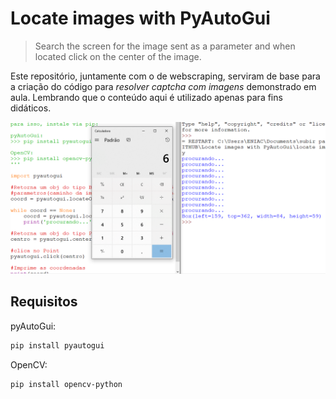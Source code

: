 ﻿# Locate images with PyAutoGui
> Search the screen for the image sent as a parameter and when located click on the center of the image.



Este repositório, juntamente com o de webscraping, serviram de base para a criação do código para _resolver captcha com imagens_ demonstrado em aula. Lembrando que o conteúdo aqui é utilizado apenas para fins didáticos.


![](./snapshot.png)

## Requisitos

pyAutoGui:

```sh
pip install pyautogui
```

OpenCV:

```sh
pip install opencv-python
```


